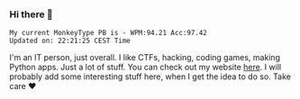 ### Hi there 👋
<!-- PB START -->
```
My current MonkeyType PB is - WPM:94.21 Acc:97.42
Updated on: 22:21:25 CEST Time
```
<!-- PB END -->
I'm an IT person, just overall. I like CTFs, hacking, coding games, making Python apps. Just a lot of stuff.
You can check out my website [here](https://skill3472.github.io/).
I will probably add some interesting stuff here, when I get the idea to do so. Take care ❤️
